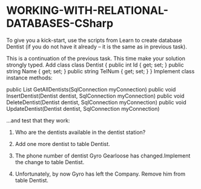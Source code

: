 # WORKING-WITH-RELATIONAL-DATABASES-CSharp

To give you a kick-start, use the scripts from Learn to create database Dentist (if you do not have it already – it is the same as in previous task). 

This is a continuation of the previous task. This time make your solution strongly typed. Add class
class Dentist
{
        public int Id { get; set; }
        public string Name { get; set; }
        public string TelNum { get; set; }
}
Implement class instance methods:

public List<Dentist> GetAllDentists(SqlConnection myConnection)
public void InsertDentist(Dentist dentist, SqlConnection myConnection)
public void DeleteDentist(Dentist dentist, SqlConnection myConnection)
public void UpdateDentist(Dentist dentist, SqlConnection myConnection)

…and test that they work: 


1. Who are the dentists available in the dentist station?

2. Add one more dentist to table Dentist.

3. The phone number of dentist Gyro Gearloose has changed.Implement the change to table Dentist.

4. Unfortunately, by now Gyro has left the Company. Remove him from table Dentist.
